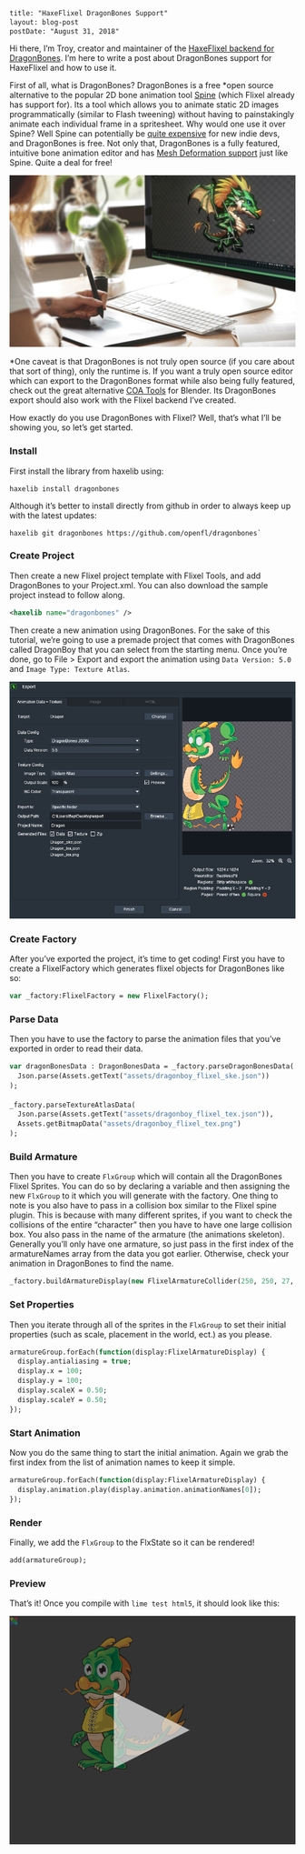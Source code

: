 ```
title: "HaxeFlixel DragonBones Support"
layout: blog-post
postDate: "August 31, 2018"
```

Hi there, I’m Troy, creator and maintainer of the [HaxeFlixel backend for DragonBones](https://github.com/openfl/dragonbones). I’m here to write a post about DragonBones support for HaxeFlixel and how to use it. 

First of all, what is DragonBones? DragonBones is a free *open source alternative to the popular 2D bone animation tool [Spine](http://esotericsoftware.com/) (which Flixel already has support for). Its a tool which allows you to animate static 2D images programmatically (similar to Flash tweening) without having to painstakingly animate each individual frame in a spritesheet. Why would one use it over Spine? Well Spine can potentially be [quite expensive](https://esotericsoftware.com/spine-purchase) for new indie devs, and DragonBones is free. Not only that, DragonBones is a fully featured, intuitive bone animation editor and has [Mesh Deformation support](https://www.youtube.com/watch?v=XPH_ZBzCtfY) just like Spine. Quite a deal for free!

![screenshot](/images/blog/13_dragonbones/dragonbones_stock.jpg)

*One caveat is that DragonBones is not truly open source (if you care about that sort of thing), only the runtime is. If you want a truly open source editor which can export to the DragonBones format while also being fully featured, check out the great alternative [COA Tools](https://github.com/ndee85/coa_tools) for Blender. Its DragonBones export should also work with the Flixel backend I’ve created.

How exactly do you use DragonBones with Flixel? Well, that’s what I’ll be showing you, so let’s get started.

### Install
First install the library from haxelib using:

```
haxelib install dragonbones
```

Although it’s better to install directly from github in order to always keep up with the latest updates:

```
haxelib git dragonbones https://github.com/openfl/dragonbones`
```

### Create Project
Then create a new Flixel project template with Flixel Tools, and add DragonBones to your Project.xml. You can also download the sample project instead to follow along.

```xml
<haxelib name="dragonbones" />
```

Then create a new animation using DragonBones. For the sake of this tutorial, we’re going to use a premade project that comes with DragonBones called DragonBoy that you can select from the starting menu. Once you’re done, go to File > Export and export the animation using `Data Version: 5.0` and `Image Type: Texture Atlas`.

![screenshot](/images/blog/13_dragonbones/dragonbones_export.png)

### Create Factory
After you’ve exported the project, it’s time to get coding! First you have to create a FlixelFactory which generates flixel objects for DragonBones like so:

```haxe
var _factory:FlixelFactory = new FlixelFactory();
```

### Parse Data
Then you have to use the factory to parse the animation files that you’ve exported in order to read their data.

```haxe
var dragonBonesData : DragonBonesData = _factory.parseDragonBonesData(
  Json.parse(Assets.getText("assets/dragonboy_flixel_ske.json"))
);

_factory.parseTextureAtlasData(
  Json.parse(Assets.getText("assets/dragonboy_flixel_tex.json")),
  Assets.getBitmapData("assets/dragonboy_flixel_tex.png")
);
```

### Build Armature

Then you have to create `FlxGroup` which will contain all the DragonBones Flixel Sprites. You can do so by declaring a variable and then assigning the new `FlxGroup` to it which you will generate with the factory. One thing to note is you also have to pass in a collision box similar to the Flixel spine plugin. This is because with many different sprites, if you want to check the collisions of the entire “character” then you have to have one large collision box. You also pass in the name of the armature (the animations skeleton). Generally you’ll only have one armature, so just pass in the first index of the armatureNames array from the data you got earlier. Otherwise, check your animation in DragonBones to find the name.

```haxe
_factory.buildArmatureDisplay(new FlixelArmatureCollider(250, 250, 27, 25, 13, 8), dragonBonesData.armatureNames[0]);
```

### Set Properties
Then you iterate through all of the sprites in the `FlxGroup` to set their initial properties (such as scale, placement in the world, ect.) as you please.

```haxe
armatureGroup.forEach(function(display:FlixelArmatureDisplay) {
  display.antialiasing = true;
  display.x = 100;
  display.y = 100;
  display.scaleX = 0.50;
  display.scaleY = 0.50;
});
```

### Start Animation
Now you do the same thing to start the initial animation. Again we grab the first index from the list of animation names to keep it simple.

```haxe
armatureGroup.forEach(function(display:FlixelArmatureDisplay) {
  display.animation.play(display.animation.animationNames[0]);
});
```

### Render
Finally, we add the `FlxGroup` to the FlxState so it can be rendered!

```haxe
add(armatureGroup);
```

### Preview
That’s it! Once you compile with `lime test html5`, it should look like this:

![screenshot](/images/blog/13_dragonbones/dragonbones_preview.gif)